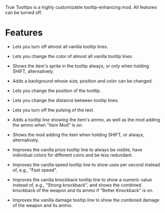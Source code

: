 
True Tooltips is a highly customizable tooltip-enhancing mod. All features can be turned off.

# Features

- Lets you turn off almost all vanilla tooltip lines.

- Lets you change the color of almost all vanilla tooltip lines.

- Shows the item's sprite in the tooltip always, or only when holding SHIFT, alternatively.

- Adds a background whose size, position and color can be changed.

- Lets you change the position of the tooltip.

- Lets you change the distance between tooltip lines.

- Lets you turn off the pulsing of the text.

- Adds a tooltip line showing the item's ammo, as well as the mod adding the ammo when "Item Mod" is on.

- Shows the mod adding the item when holding SHIFT, or always, alternatively.

- Improves the vanilla price tooltip line to always be visible, have individual colors for different coins and be less redundant.

- Improves the vanilla speed tooltip line to show uses per second instead of, e.g., "Fast speed".

- Improves the vanilla knockback tooltip line to show a numeric value instead of, e.g., "Strong knockback", and shows the combined knockback of the weapon and its ammo if "Better Knockback" is on.

- Improves the vanilla damage tooltip line to show the combined damage of the weapon and its ammo.
